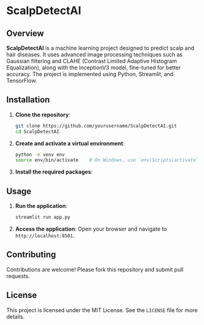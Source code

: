 # ScalpDetectAI

## Overview

**ScalpDetectAI** is a machine learning project designed to predict scalp and hair diseases. It uses advanced image processing techniques such as Gaussian filtering and CLAHE (Contrast Limited Adaptive Histogram Equalization), along with the InceptionV3 model, fine-tuned for better accuracy. The project is implemented using Python, Streamlit, and TensorFlow.

## Installation

1. **Clone the repository**:
   ```sh
   git clone https://github.com/yourusername/ScalpDetectAI.git
   cd ScalpDetectAI
   ```

2. **Create and activate a virtual environment**:
   ```sh
   python -m venv env
   source env/bin/activate    # On Windows, use `env\Scripts\activate`
   ```

3. **Install the required packages**:
   

## Usage

1. **Run the application**:
   ```sh
   streamlit run app.py
   ```

2. **Access the application**:
   Open your browser and navigate to `http://localhost:8501`.

## Contributing

Contributions are welcome! Please fork this repository and submit pull requests.

## License

This project is licensed under the MIT License. See the `LICENSE` file for more details.


